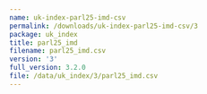 ```yaml
---
name: uk-index-parl25-imd-csv
permalink: /downloads/uk-index-parl25-imd-csv/3
package: uk_index
title: parl25_imd
filename: parl25_imd.csv
version: '3'
full_version: 3.2.0
file: /data/uk_index/3/parl25_imd.csv
---
```

